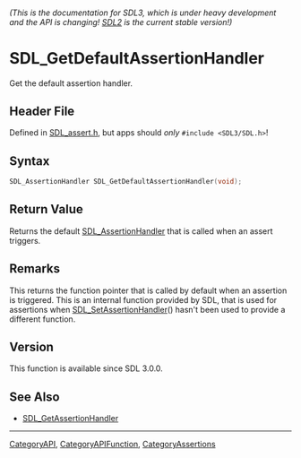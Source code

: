 ###### (This is the documentation for SDL3, which is under heavy development and the API is changing! [SDL2](https://wiki.libsdl.org/SDL2/) is the current stable version!)
# SDL_GetDefaultAssertionHandler

Get the default assertion handler.

## Header File

Defined in [SDL_assert.h](https://github.com/libsdl-org/SDL/blob/main/include/SDL3/SDL_assert.h), but apps should _only_ `#include <SDL3/SDL.h>`!

## Syntax

```c
SDL_AssertionHandler SDL_GetDefaultAssertionHandler(void);

```

## Return Value

Returns the default [SDL_AssertionHandler](SDL_AssertionHandler) that is
called when an assert triggers.

## Remarks

This returns the function pointer that is called by default when an
assertion is triggered. This is an internal function provided by SDL, that
is used for assertions when
[SDL_SetAssertionHandler](SDL_SetAssertionHandler)() hasn't been used to
provide a different function.

## Version

This function is available since SDL 3.0.0.

## See Also

* [SDL_GetAssertionHandler](SDL_GetAssertionHandler)

----
[CategoryAPI](CategoryAPI), [CategoryAPIFunction](CategoryAPIFunction), [CategoryAssertions](CategoryAssertions)
<!-- #See the Style Guide for instructions on editing the footer. -->


